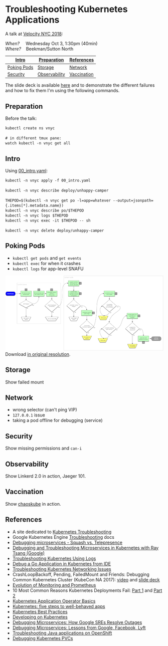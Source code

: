 # Troubleshooting Kubernetes Applications

A talk at [Velocity NYC 2018](https://conferences.oreilly.com/velocity/vl-ny/public/schedule/detail/69892):

_When?_  &nbsp;&nbsp;&nbsp; Wednesday Oct 3, 1:30pm (40min) <br />
_Where?_ &nbsp;&nbsp; Beekman/Sutton North <br />

[Intro](#intro)  | [Preparation](#[preparation) | [References](#references)
---              | ---                          | ---
[Poking Pods](#poking-pods) | [Storage](#storage) | [Network](#network)
[Security](#security) | [Observability](#observability) | [Vaccination](#vaccination)


The slide deck is available [here](http://dev/null) and to demonstrate the different failures and how to fix them I'm using the following commands.

## Preparation

Before the talk:

```
kubectl create ns vnyc

# in different tmux pane:
watch kubectl -n vnyc get all
```

## Intro

Using [00_intro.yaml](00_intro.yaml):

```
kubectl -n vnyc apply -f 00_intro.yaml

kubectl -n vnyc describe deploy/unhappy-camper

THEPOD=$(kubectl -n vnyc get po -l=app=whatever --output=jsonpath={.items[*].metadata.name})
kubectl -n vnyc describe po/$THEPOD
kubectl -n vnyc logs $THEPOD
kubectl -n vnyc exec -it $THEPOD -- sh

kubectl -n vnyc delete deploy/unhappy-camper
```

## Poking Pods

- `kubectl get pods` and `get events`
- `kubectl exec` for when it crashes
- `kubectl logs` for app-level SNAFU

![pod lifecycle](img/pod-lifecycle-inline.png)
Download [in original resolution](https://github.com/mhausenblas/troubleshooting-k8s-apps/raw/master/img/pod-lifecycle.png).

## Storage

Show failed mount

## Network

- wrong selector (can't ping VIP)
- `127.0.0.1` issue
- taking a pod offline for debugging (service)

## Security

Show missing permissions and `can-i`

## Observability

Show Linkerd 2.0 in action, Jaeger 101.

## Vaccination

Show [chaoskube](https://github.com/linki/chaoskube) in action.

## References

- A site dedicated to [Kubernetes Troubleshooting](https://kubernetes.feisky.xyz/en/troubleshooting/) 
- Google Kubernetes Engine [Troubleshooting](https://cloud.google.com/kubernetes-engine/docs/troubleshooting) docs
- [Debugging microservices - Squash vs. Telepresence](https://www.weave.works/blog/debugging-microservices-squash-vs-telepresence)
- [Debugging and Troubleshooting Microservices in Kubernetes with Ray Tsang (Google)](https://www.weave.works/blog/debugging-and-troubleshooting-microservices-in-kubernetes)
- [Troubleshooting Kubernetes Using Logs](https://blog.papertrailapp.com/troubleshoot-kubernetes-using-logs/)
- [Debug a Go Application in Kubernetes from IDE](https://itnext.io/debug-a-go-application-in-kubernetes-from-ide-c45ad26d8785)
- [Troubleshooting Kubernetes Networking Issues](https://gravitational.com/blog/troubleshooting-kubernetes-networking/)
- CrashLoopBackoff, Pending, FailedMount and Friends: Debugging Common Kubernetes Cluster (KubeCon NA 2017): [video](https://www.youtube.com/watch?v=7FOCG5kua1w) and [slide deck](https://afontofuseless.info/debugging-kubernetes-app-deploys-kc2017/)
- [Evolution of Monitoring and Prometheus](https://www.slideshare.net/brianbrazil/evolution-of-monitoring-and-prometheus-dublin-2018)
- 10 Most Common Reasons Kubernetes Deployments Fail: [Part 1](https://kukulinski.com/10-most-common-reasons-kubernetes-deployments-fail-part-1/) and [Part 2](https://kukulinski.com/10-most-common-reasons-kubernetes-deployments-fail-part-1/)
- [Kubernetes Application Operator Basics](https://blog.openshift.com/kubernetes-application-operator-basics/) 
- [Kubernetes: five steps to well-behaved apps](https://medium.com/@betz.mark/kubernetes-five-steps-to-well-behaved-apps-a7cbeb99471a)
- [Kubernetes Best Practices](https://medium.com/google-cloud/kubernetes-best-practices-8d5cd03446e2)
- [Developing on Kubernetes](https://kubernetes.io/blog/2018/05/01/developing-on-kubernetes/)
- [Debugging Microservices: How Google SREs Resolve Outages](https://www.infoq.com/presentations/google-debug-microservices)
- [Debugging Microservices: Lessons from Google, Facebook, Lyft](https://thenewstack.io/debugging-microservices-lessons-from-google-facebook-lyft/)
- [Troubleshooting Java applications on OpenShift](https://developers.redhat.com/blog/2017/08/16/troubleshooting-java-applications-on-openshift/)
- [Debugging Kubernetes PVCs](https://itnext.io/debugging-kubernetes-pvcs-a150f5efbe95) 